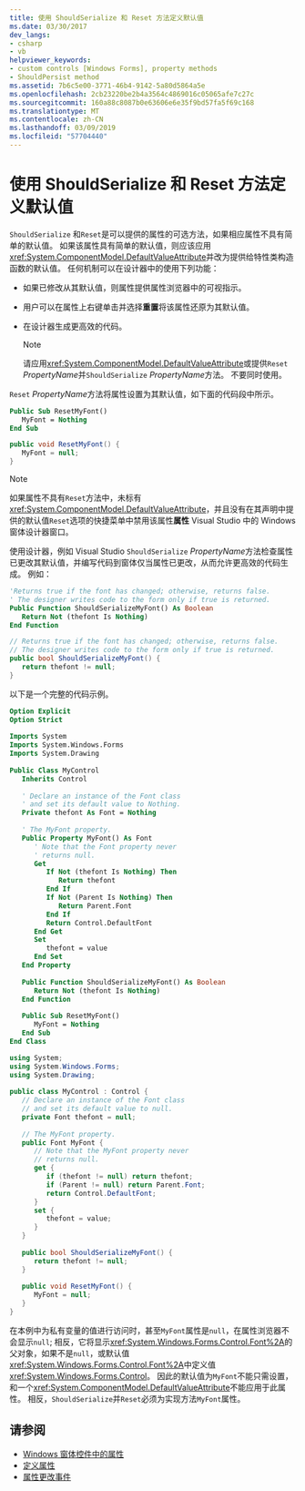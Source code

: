 ```yaml
---
title: 使用 ShouldSerialize 和 Reset 方法定义默认值
ms.date: 03/30/2017
dev_langs:
- csharp
- vb
helpviewer_keywords:
- custom controls [Windows Forms], property methods
- ShouldPersist method
ms.assetid: 7b6c5e00-3771-46b4-9142-5a80d5864a5e
ms.openlocfilehash: 2cb23220be2b4a3564c4869016c05065afe7c27c
ms.sourcegitcommit: 160a88c8087b0e63606e6e35f9bd57fa5f69c168
ms.translationtype: MT
ms.contentlocale: zh-CN
ms.lasthandoff: 03/09/2019
ms.locfileid: "57704440"
---
```

# <a name="defining-default-values-with-the-shouldserialize-and-reset-methods"></a>使用 ShouldSerialize 和 Reset 方法定义默认值
`ShouldSerialize` 和`Reset`是可以提供的属性的可选方法，如果相应属性不具有简单的默认值。 如果该属性具有简单的默认值，则应该应用<xref:System.ComponentModel.DefaultValueAttribute>并改为提供给特性类构造函数的默认值。 任何机制可以在设计器中的使用下列功能：  
  
-   如果已修改从其默认值，则属性提供属性浏览器中的可视指示。  
  
-   用户可以在属性上右键单击并选择**重置**将该属性还原为其默认值。  
  
-   在设计器生成更高效的代码。  
  
    > [!NOTE]
    >  请应用<xref:System.ComponentModel.DefaultValueAttribute>或提供`Reset` *PropertyName*并`ShouldSerialize` *PropertyName*方法。 不要同时使用。  
  
 `Reset` *PropertyName*方法将属性设置为其默认值，如下面的代码段中所示。  
  
```vb  
Public Sub ResetMyFont()  
   MyFont = Nothing  
End Sub  
```  
  
```csharp  
public void ResetMyFont() {  
   MyFont = null;  
}  
```  
  
> [!NOTE]
>  如果属性不具有`Reset`方法中，未标有<xref:System.ComponentModel.DefaultValueAttribute>，并且没有在其声明中提供的默认值`Reset`选项的快捷菜单中禁用该属性**属性** Visual Studio 中的 Windows 窗体设计器窗口。  
  
 使用设计器，例如 Visual Studio `ShouldSerialize` *PropertyName*方法检查属性已更改其默认值，并编写代码到窗体仅当属性已更改，从而允许更高效的代码生成。 例如：  
  
```vb  
'Returns true if the font has changed; otherwise, returns false.  
' The designer writes code to the form only if true is returned.  
Public Function ShouldSerializeMyFont() As Boolean  
   Return Not (thefont Is Nothing)  
End Function  
```  
  
```csharp  
// Returns true if the font has changed; otherwise, returns false.  
// The designer writes code to the form only if true is returned.  
public bool ShouldSerializeMyFont() {  
   return thefont != null;  
}  
```  
  
 以下是一个完整的代码示例。  
  
```vb  
Option Explicit  
Option Strict  
  
Imports System  
Imports System.Windows.Forms  
Imports System.Drawing  
  
Public Class MyControl  
   Inherits Control  
  
   ' Declare an instance of the Font class  
   ' and set its default value to Nothing.  
   Private thefont As Font = Nothing  
  
   ' The MyFont property.   
   Public Property MyFont() As Font  
      ' Note that the Font property never  
      ' returns null.  
      Get  
         If Not (thefont Is Nothing) Then  
            Return thefont  
         End If  
         If Not (Parent Is Nothing) Then  
            Return Parent.Font  
         End If  
         Return Control.DefaultFont  
      End Get  
      Set  
         thefont = value  
      End Set  
   End Property  
  
   Public Function ShouldSerializeMyFont() As Boolean  
      Return Not (thefont Is Nothing)  
   End Function  
  
   Public Sub ResetMyFont()  
      MyFont = Nothing  
   End Sub  
End Class  
```  
  
```csharp  
using System;  
using System.Windows.Forms;  
using System.Drawing;  
  
public class MyControl : Control {  
   // Declare an instance of the Font class  
   // and set its default value to null.  
   private Font thefont = null;  
  
   // The MyFont property.      
   public Font MyFont {  
      // Note that the MyFont property never  
      // returns null.  
      get {  
         if (thefont != null) return thefont;  
         if (Parent != null) return Parent.Font;  
         return Control.DefaultFont;  
      }  
      set {  
         thefont = value;  
      }  
   }  
  
   public bool ShouldSerializeMyFont() {  
      return thefont != null;  
   }  
  
   public void ResetMyFont() {  
      MyFont = null;  
   }  
}  
```  
  
 在本例中为私有变量的值进行访问时，甚至`MyFont`属性是`null`，在属性浏览器不会显示`null`; 相反，它将显示<xref:System.Windows.Forms.Control.Font%2A>的父对象，如果不是`null`，或默认值<xref:System.Windows.Forms.Control.Font%2A>中定义值<xref:System.Windows.Forms.Control>。 因此的默认值为`MyFont`不能只需设置，和一个<xref:System.ComponentModel.DefaultValueAttribute>不能应用于此属性。 相反，`ShouldSerialize`并`Reset`必须为实现方法`MyFont`属性。  
  
## <a name="see-also"></a>请参阅
- [Windows 窗体控件中的属性](properties-in-windows-forms-controls.md)
- [定义属性](defining-a-property-in-windows-forms-controls.md)
- [属性更改事件](property-changed-events.md)
